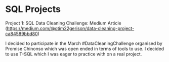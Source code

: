 # SQL Projects

Project 1: SQL Data Cleaning Challenge: Medium Article (https://medium.com/@otim22gerison/data-cleaning-project-ca84589bbd80)

I decided to participate in the March #DataCleaningChallenge organised by Promise Chinonso which was open ended in terms of 
tools to use. I decided to use T-SQL which I was eager to practice with on a real project.

